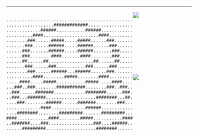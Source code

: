 - - -

<div style="display:flex; flex-direction:row;">

<div style="flex: 1">


```
................................................
..................#############.................
.............######...........######............
..........####.....................####.........
........###......#####.....#####......###.......
.......###......######.....######......###......
......###.......######.....######.......###.....
......###........####.......####........###.....
......##......##.................##......##.....
.......###......###...........###......###......
........###......######...######......###.......
..........####........#####........####.........
.....####.....#####...........#####.....####....
...###..###........###########........###..###..
..###......#######............########......###.
..###...#######...................########...##.
....###........######......#######........###...
.............####.............######............
....########........#########.......#########...
####............####........#####...........####
..#######....###.................###....######..
......#########...................########......
```

</div>

<div style="flex:1; display:flex; flex-direction:column;">
<div style="flex: 1;">
<img src="https://github-readme-stats.vercel.app/api?username=cupen&show_icons=true&count_private=true" />
</div>

<div style="flex: 1;">
<img src="https://github-readme-stats.vercel.app/api/top-langs/?username=cupen&size_weight=0.2&count_weight=0.8" />
</div>
</div>

</div>
